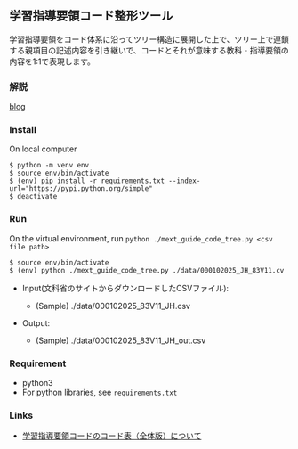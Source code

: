 ## 学習指導要領コード整形ツール

学習指導要領をコード体系に沿ってツリー構造に展開した上で、ツリー上で連鎖する親項目の記述内容を引き継いで、コードとそれが意味する教科・指導要領の内容を1:1で表現します。

### 解説 

[blog](https://hommalab.io/posts/python/mext-guide-code-organizer/)

### Install

On local computer

```
$ python -m venv env
$ source env/bin/activate
$ (env) pip install -r requirements.txt --index-url="https://pypi.python.org/simple"
$ deactivate
```

### Run

On the virtual environment, run `python ./mext_guide_code_tree.py <csv file path>`

```
$ source env/bin/activate
$ (env) python ./mext_guide_code_tree.py ./data/000102025_JH_83V11.cv
```

- Input(文科省のサイトからダウンロードしたCSVファイル): 
  - (Sample) ./data/000102025_83V11_JH.csv

- Output:
  - (Sample) ./data/000102025_83V11_JH_out.csv


### Requirement

- python3
- For python libraries, see `requirements.txt`

### Links

- [学習指導要領コードのコード表（全体版）について](https://www.mext.go.jp/a_menu/other/data_00002.htm)